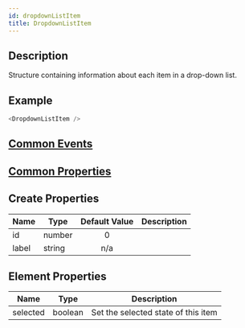 ```yaml
---
id: dropdownListItem
title: DropdownListItem
---
```

## Description
Structure containing information about each item in a drop-down list.

## Example

```javascript
<DropdownListItem />
```

## [Common Events](../types/Events.md)

## [Common Properties](../types/Properties.md)

## Create Properties

| Name  | Type   | Default Value | Description |
| ----- | ------ | :-----------: | ----------- |
| id    | number |       0       |             |
| label | string |      n/a      |             |

## Element Properties

| Name     | Type    | Description                         |
| -------- | ------- | ----------------------------------- |
| selected | boolean | Set the selected state of this item |
